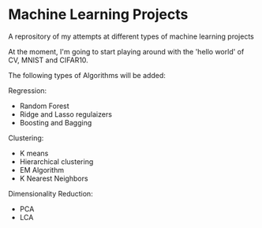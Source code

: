 # Machine Learning Projects

A reprository of my attempts at different types of machine learning projects

At the moment, I'm going to start playing around with the 'hello world' of CV, MNIST and CIFAR10.

The following types of Algorithms will be added:

Regression:
- Random Forest
- Ridge and Lasso regulaizers
- Boosting and Bagging

Clustering:
- K means
- Hierarchical clustering
- EM Algorithm
- K Nearest Neighbors

Dimensionality Reduction:
- PCA
- LCA
